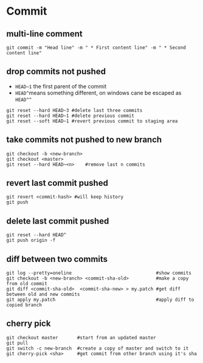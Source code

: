 # Commit 

## multi-line comment
```
git commit -m "Head line" -m " * First content line" -m " * Second content line"
```

## drop commits not pushed
- `HEAD~1` the first parent of the commit
- `HEAD^`means something different, on windows cane be escaped as `HEAD^^`
```
git reset --hard HEAD~3 #delete last three commits
git reset --hard HEAD~1 #delete previous commit
git reset --soft HEAD~1 #revert previous commit to staging area
```

## take commits not pushed to new branch
```
git checkout -b <new-branch>
git checkout <master>
git reset --hard HEAD~<n>    #remove last n commits
```

## revert last commit pushed 
```
git revert <commit-hash> #will keep history
git push
```

## delete last commit pushed
```
git reset --hard HEAD^
git push origin -f
```

## diff between two commits
```
git log --pretty=oneline                               #show commits
git checkout -b <new-branch> <commit-sha-old>          #make a copy from old commit
git diff <commit-sha-old>  <commit-sha-new> > my.patch #get diff between old and new commits
git apply my.patch                                     #apply diff to copied branch
```

## cherry pick
```
git checkout master       #start from an updated master
git pull
git switch -c new-branch  #create a copy of master and switch to it
git cherry-pick <sha>     #get commit from other branch using it's sha
```
